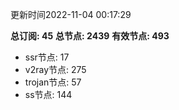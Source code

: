 更新时间2022-11-04 00:17:29

**总订阅: 45**
**总节点: 2439**
**有效节点: 493**
- ssr节点: 17
- v2ray节点: 275
- trojan节点: 57
- ss节点: 144

